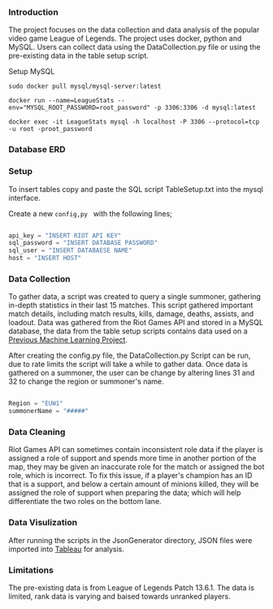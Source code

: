### Introduction

The project focuses on the data collection and data analysis of the popular video game League of Legends. The project uses docker, python and MySQL. 
Users can collect data using the DataCollection.py file or using the pre-existing data in the table setup script.

Setup MySQL

```
sudo docker pull mysql/mysql-server:latest

docker run --name=LeagueStats --env="MYSQL_ROOT_PASSWORD=root_password" -p 3306:3306 -d mysql:latest

docker exec -it LeagueStats mysql -h localhost -P 3306 --protocol=tcp -u root -proot_password

```
### Database ERD

### Setup

To insert tables copy and paste the SQL script TableSetup.txt into the mysql interface.

Create a new ```config,py ``` with the following lines;

```python

api_key = "INSERT RIOT API KEY"
sql_password = "INSERT DATABASE PASSWORD"
sql_user = "INSERT DATABAESE NAME"
host = "INSERT HOST"
```

### Data Collection

To gather data, a script was created to query a single summoner, gathering in-depth statistics in their last 15 matches. This script gathered important match details, including match results, kills, damage, deaths, assists, and loadout. Data was gathered from the Riot Games API and stored in a MySQL database, the data from the table setup scripts contains data used on a [Previous Machine Learning Project](https://github.com/NathanSmallcalder/Dissertation]).

After creating the config.py file, the DataCollection.py Script can be run, due to rate limits the script will take a while to gather data.
Once data is gathered on a summoner, the user can be change by altering lines 31 and 32 to change the region or summoner's name.

```python

Region = "EUW1"
summonerName = "#####"

```

### Data Cleaning

Riot Games API can sometimes contain inconsistent role data if the player is assigned a role of support and spends more time in another portion of the map, they may be given an inaccurate role for the match or assigned the bot role, which is incorrect. To fix this issue, if a player's champion has an ID that is a support, and below a certain amount of minions killed, they will be assigned the role of support when preparing the data; which will help differentiate the two roles on the bottom lane.

### Data Visulization

After running the scripts in the JsonGenerator directory, JSON files were imported into [Tableau](https://public.tableau.com/app/profile/nathan.smallcalder/viz/LeagueofLegendsDashboard_16951445607870/Story1]) for analysis.

### Limitations

The pre-existing data is from League of Legends Patch 13.6.1.
The data is limited, rank data is varying and baised towards unranked players.


